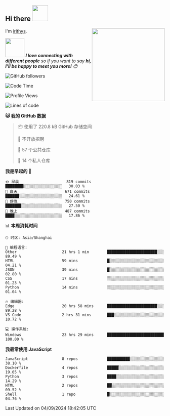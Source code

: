 <h2> Hi there <img src="https://media.giphy.com/media/mGcNjsfWAjY5AEZNw6/giphy.gif" width="50"></h2>
<img align='right' src="https://media.giphy.com/media/ieyl9zmCjO4b4t6qoY/giphy.gif" width="230">

I'm [irithys](https://irithys.com).

<img src="https://media.giphy.com/media/LnQjpWaON8nhr21vNW/giphy.gif" width="60"> <em><b>I love connecting with different people</b> so if you want to say <b>hi, I'll be happy to meet you more!</b> 😊</em>

![GitHub followers](https://img.shields.io/github/followers/irithys)


<!--START_SECTION:waka-->
![Code Time](http://img.shields.io/badge/Code%20Time-354%20hrs%2034%20mins-blue)

![Profile Views](http://img.shields.io/badge/%E4%B8%AA%E4%BA%BA%E8%B5%84%E6%96%99%E8%A7%82%E7%9C%8B%E6%AC%A1%E6%95%B0-22-blue)

![Lines of code](https://img.shields.io/badge/%E4%BB%8E%E3%80%8CHello%20World%E3%80%8D%E8%B5%B7%E6%88%91%E5%B7%B2%E7%BB%8F%E5%86%99%E4%BA%86-882.4%20thousand%20%E8%A1%8C%E4%BB%A3%E7%A0%81-blue)

**🐱 我的 GitHub 数据** 

> 📦  使用了 220.8 kB GitHub 存储空间 
 > 
> 🚫 不开放招聘
 > 
> 📜 57 个公共仓库 
 > 
> 🔑 14 个私人仓库 
 > 
**我是早起的 🐤** 

```text
🌞 早晨                     819 commits         ████████░░░░░░░░░░░░░░░░░   30.03 % 
🌆 白天                     671 commits         ██████░░░░░░░░░░░░░░░░░░░   24.61 % 
🌃 傍晚                     750 commits         ███████░░░░░░░░░░░░░░░░░░   27.50 % 
🌙 晚上                     487 commits         ████░░░░░░░░░░░░░░░░░░░░░   17.86 % 
```


📊 **本周消耗时间** 

```text
🕑︎ 时区: Asia/Shanghai

💬 编程语言: 
Other                    21 hrs 1 min        ██████████████████████░░░   89.49 % 
HTML                     59 mins             █░░░░░░░░░░░░░░░░░░░░░░░░   04.21 % 
JSON                     39 mins             █░░░░░░░░░░░░░░░░░░░░░░░░   02.80 % 
CSS                      17 mins             ░░░░░░░░░░░░░░░░░░░░░░░░░   01.23 % 
Python                   14 mins             ░░░░░░░░░░░░░░░░░░░░░░░░░   01.04 % 

🔥 编辑器: 
Edge                     20 hrs 58 mins      ██████████████████████░░░   89.28 % 
VS Code                  2 hrs 31 mins       ███░░░░░░░░░░░░░░░░░░░░░░   10.72 % 

💻 操作系统: 
Windows                  23 hrs 29 mins      █████████████████████████   100.00 % 
```

**我最常使用 JavaScript** 

```text
JavaScript               8 repos             ██████████░░░░░░░░░░░░░░░   38.10 % 
Dockerfile               4 repos             █████░░░░░░░░░░░░░░░░░░░░   19.05 % 
Python                   3 repos             ████░░░░░░░░░░░░░░░░░░░░░   14.29 % 
HTML                     2 repos             ██░░░░░░░░░░░░░░░░░░░░░░░   09.52 % 
Shell                    1 repo              █░░░░░░░░░░░░░░░░░░░░░░░░   04.76 % 
```




 Last Updated on 04/09/2024 18:42:05 UTC
<!--END_SECTION:waka-->

